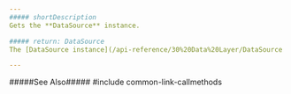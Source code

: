 ```yaml
---
##### shortDescription
Gets the **DataSource** instance.

##### return: DataSource
The [DataSource instance](/api-reference/30%20Data%20Layer/DataSource '/Documentation/ApiReference/Data_Layer/DataSource/').

---
```

#####See Also#####
#include common-link-callmethods